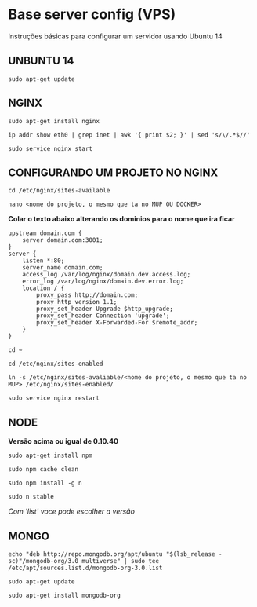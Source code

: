 # Base server config (VPS)
Instruções básicas para configurar um servidor usando Ubuntu 14

## UNBUNTU 14

``sudo apt-get update``

## NGINX

``sudo apt-get install nginx``

``ip addr show eth0 | grep inet | awk '{ print $2; }' | sed 's/\/.*$//'``

``sudo service nginx start``

## CONFIGURANDO UM PROJETO NO NGINX

``cd /etc/nginx/sites-available``

``nano <nome do projeto, o mesmo que ta no MUP OU DOCKER>``

**Colar o texto abaixo alterando os dominios para o nome que ira ficar**

```
upstream domain.com {
    server domain.com:3001;
}
server {
    listen *:80;
    server_name domain.com;
    access_log /var/log/nginx/domain.dev.access.log;
    error_log /var/log/nginx/domain.dev.error.log;
    location / {
        proxy_pass http://domain.com;
        proxy_http_version 1.1;
        proxy_set_header Upgrade $http_upgrade;
        proxy_set_header Connection 'upgrade';
        proxy_set_header X-Forwarded-For $remote_addr;
    }
}
```


``cd ~``

``cd /etc/nginx/sites-enabled``

``ln -s /etc/nginx/sites-avaliable/<nome do projeto, o mesmo que ta no MUP> /etc/nginx/sites-enabled/``

``sudo service nginx restart``

## NODE 
**Versão acima ou igual de 0.10.40**

``sudo apt-get install npm``

``sudo npm cache clean``

``sudo npm install -g n``

``sudo n stable`` 

_Com 'list' voce pode escolher a versão_

## MONGO

``echo "deb http://repo.mongodb.org/apt/ubuntu "$(lsb_release -sc)"/mongodb-org/3.0 multiverse" | sudo tee /etc/apt/sources.list.d/mongodb-org-3.0.list`` 

``sudo apt-get update``

``sudo apt-get install mongodb-org``

